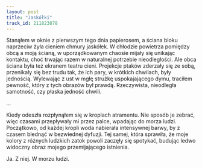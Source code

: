 ```yaml
---
layout: post
title: "Jaskółki"
track_id: 211823878
---
```


Stanąłem w oknie z pierwszym tego dnia papierosem, a ściana bloku naprzeciw żyła cieniem chmury jaskółek. W chłodzie powietrza pomiędzy obcą a moją ścianą, w uporządkowanym chaosie mijały się unikając kontaktu, choć trwając razem w naturalnej potrzebie nieodległości. Ale obca ściana była też ekranem teatru cieni. Projekcje ptaków zderzały się ze sobą, przenikały się bez trudu tak, że ich pary, w krótkich chwilach, były jednością. Wylewając z ust w mgłę strużkę uspokajającego dymu, traciłem pewność, który z tych obrazów był prawdą. Rzeczywista, nieodległa samotność, czy płaska jedność chwili.

...

Kiedy odeszła rozpłynąłem się w kroplach atramentu. Nie sposób je zebrać, więc czasami przepływały mi przez palce, wpadając do morza ludzi. Początkowo, od każdej kropli woda nabierała intensywnej barwy, by z czasem blednąć w bezwiednej dyfuzji. Tej samej, która sprawiła, że moje kolory z różnych ludzkich zatok powoli zaczęły się spotykać, budując ledwo widoczny obraz mojego przemijającego istnienia.

Ja. Z niej. W morzu ludzi.

